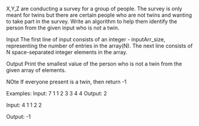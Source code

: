 X,Y,Z are conducting a survey for a group of people. The survey is only meant for twins but there are certain people who are not twins and wanting to take part in the survey.
Write an algorithm to help them identify the person from the given input who is not a twin.

Input
The first line of input consists of an integer - inputArr_size, representing the number of entries in the array(N).
The next line consists of N space-separated integer elements in the array.

Output
Print the smallest value of the person who is not a twin from the given array of elements.

NOte
If everyone present is a twin, then return -1

Examples:
Input:
7
1 1 2 3 3 4 4
Output:
2

Input:
4
1 1 2 2

Output:
-1
